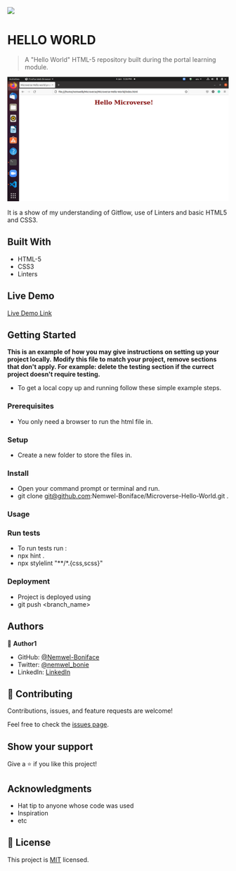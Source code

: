 ![](https://img.shields.io/badge/Microverse-blueviolet)

# HELLO WORLD

> A "Hello World" HTML-5 repository built during the portal learning module. 

![screenshot](./Helloworld.png)

It is a show of my understanding of Gitflow, use of Linters and basic HTML5 and CSS3.

## Built With

- HTML-5
- CSS3
- Linters

## Live Demo

[Live Demo Link](https://nemwel-boniface.github.io/Microverse-Hello-World/)


## Getting Started

**This is an example of how you may give instructions on setting up your project locally.**
**Modify this file to match your project, remove sections that don't apply. For example: delete the testing section if the currect project doesn't require testing.**


- To get a local copy up and running follow these simple example steps.

### Prerequisites
- You only need a browser to run the html file in.

### Setup
- Create a new folder to store the files in.

### Install
- Open your command prompt or terminal and run.
- git clone git@github.com:Nemwel-Boniface/Microverse-Hello-World.git .


### Usage

### Run tests
- To run tests run :
- npx hint .
- npx stylelint "**/*.{css,scss}"

### Deployment
- Project is deployed using 
- git push <branch_name>



## Authors

👤 **Author1**

- GitHub: [@Nemwel-Boniface ](https://github.com/Nemwel-Boniface)
- Twitter: [@nemwel_bonie](https://twitter.com/nemwel_bonie)
- LinkedIn: [LinkedIn](https://www.linkedin.com/in/nemwel-nyandoro-aa1b2620b/)


## 🤝 Contributing

Contributions, issues, and feature requests are welcome!

Feel free to check the [issues page](../../issues/).

## Show your support

Give a ⭐️ if you like this project!

## Acknowledgments

- Hat tip to anyone whose code was used
- Inspiration
- etc

## 📝 License

This project is [MIT](./MIT.md) licensed.
